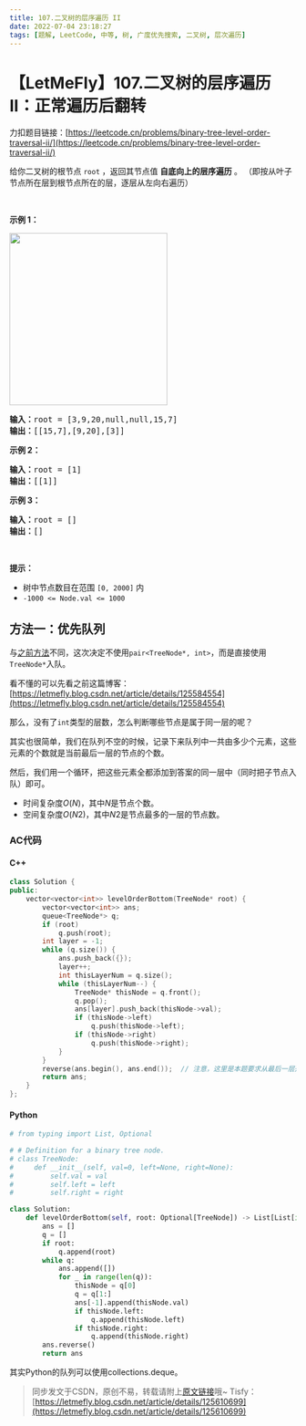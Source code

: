 ```yaml
---
title: 107.二叉树的层序遍历 II
date: 2022-07-04 23:18:27
tags: [题解, LeetCode, 中等, 树, 广度优先搜索, 二叉树, 层次遍历]
---
```


# 【LetMeFly】107.二叉树的层序遍历 II：正常遍历后翻转

力扣题目链接：[https://leetcode.cn/problems/binary-tree-level-order-traversal-ii/](https://leetcode.cn/problems/binary-tree-level-order-traversal-ii/)

<p>给你二叉树的根节点 <code>root</code> ，返回其节点值 <strong>自底向上的层序遍历</strong> 。 （即按从叶子节点所在层到根节点所在的层，逐层从左向右遍历）</p>

<p>&nbsp;</p>

<p><strong>示例 1：</strong></p>
<img alt="" src="https://assets.leetcode.com/uploads/2021/02/19/tree1.jpg" style="width: 277px; height: 302px;" />
<pre>
<strong>输入：</strong>root = [3,9,20,null,null,15,7]
<strong>输出：</strong>[[15,7],[9,20],[3]]
</pre>

<p><strong>示例 2：</strong></p>

<pre>
<strong>输入：</strong>root = [1]
<strong>输出：</strong>[[1]]
</pre>

<p><strong>示例 3：</strong></p>

<pre>
<strong>输入：</strong>root = []
<strong>输出：</strong>[]
</pre>

<p>&nbsp;</p>

<p><strong>提示：</strong></p>

<ul>
	<li>树中节点数目在范围 <code>[0, 2000]</code> 内</li>
	<li><code>-1000 &lt;= Node.val &lt;= 1000</code></li>
</ul>


    
## 方法一：优先队列

与[之前方法](https://letmefly.blog.csdn.net/article/details/125584554)不同，这次决定不使用```pair<TreeNode*, int>```，而是直接使用```TreeNode*```入队。

看不懂的可以先看之前这篇博客：[https://letmefly.blog.csdn.net/article/details/125584554](https://letmefly.blog.csdn.net/article/details/125584554)

那么，没有了```int```类型的层数，怎么判断哪些节点是属于同一层的呢？

其实也很简单，我们在队列不空的时候，记录下来队列中一共由多少个元素，这些元素的个数就是当前最后一层的节点的个数。

然后，我们用一个循环，把这些元素全都添加到答案的同一层中（同时把子节点入队）即可。

+ 时间复杂度$O(N)$，其中$N$是节点个数。
+ 空间复杂度$O(N2)$，其中$N2$是节点最多的一层的节点数。


### AC代码

#### C++

```cpp
class Solution {
public:
    vector<vector<int>> levelOrderBottom(TreeNode* root) {
        vector<vector<int>> ans;
        queue<TreeNode*> q;
        if (root)
            q.push(root);
        int layer = -1;
        while (q.size()) {
            ans.push_back({});
            layer++;
            int thisLayerNum = q.size();
            while (thisLayerNum--) {
                TreeNode* thisNode = q.front();
                q.pop();
                ans[layer].push_back(thisNode->val);
                if (thisNode->left)
                    q.push(thisNode->left);
                if (thisNode->right)
                    q.push(thisNode->right);
            }
        }
        reverse(ans.begin(), ans.end());  // 注意，这里是本题要求从最后一层开始遍历，所以reverse了以下。正常情况下的层次遍历是不需要reverse的
        return ans;
    }
};
```

#### Python

```python
# from typing import List, Optional

# # Definition for a binary tree node.
# class TreeNode:
#     def __init__(self, val=0, left=None, right=None):
#         self.val = val
#         self.left = left
#         self.right = right

class Solution:
    def levelOrderBottom(self, root: Optional[TreeNode]) -> List[List[int]]:
        ans = []
        q = []
        if root:
            q.append(root)
        while q:
            ans.append([])
            for _ in range(len(q)):
                thisNode = q[0]
                q = q[1:]
                ans[-1].append(thisNode.val)
                if thisNode.left:
                    q.append(thisNode.left)
                if thisNode.right:
                    q.append(thisNode.right)
        ans.reverse()
        return ans
```

其实Python的队列可以使用collections.deque。

> 同步发文于CSDN，原创不易，转载请附上[原文链接](https://blog.tisfy.eu.org/2022/07/04/LeetCode%200107.%E4%BA%8C%E5%8F%89%E6%A0%91%E7%9A%84%E5%B1%82%E5%BA%8F%E9%81%8D%E5%8E%86II/)哦~
> Tisfy：[https://letmefly.blog.csdn.net/article/details/125610699](https://letmefly.blog.csdn.net/article/details/125610699)
